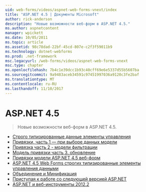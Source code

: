 ```yaml
---
uid: web-forms/videos/aspnet-web-forms-vnext/index
title: "ASP.NET 4.5 | Документы Microsoft"
author: rick-anderson
description: "Новые возможности веб-форм в ASP.NET 4.5."
ms.author: aspnetcontent
manager: wpickett
ms.date: 10/05/2011
ms.topic: article
ms.assetid: 98c78dad-22bf-45cd-807e-c2f3f59011b9
ms.technology: dotnet-webforms
ms.prod: .net-framework
msc.legacyurl: /web-forms/videos/aspnet-web-forms-vnext
msc.type: chapter
ms.openlocfilehash: 7b4c1e39dcc1b93c40cff69e6e5337d55b5607ba
ms.sourcegitcommit: 9a9483aceb34591c97451997036a9120c3fe2baf
ms.translationtype: MT
ms.contentlocale: ru-RU
ms.lasthandoff: 11/10/2017
---
```

<a name="aspnet-45"></a>ASP.NET 4.5
====================
> Новые возможности веб-форм в ASP.NET 4.5.


- [Строго типизированные данные элементы управления](aspnet-vnext-videos-strongly-typed-data-controls.md)
- [Привязки, часть 1 — при выборе данных модели](aspnet-vnext-videos-model-binding-part-1-selecting-data.md)
- [Привязка часть 2 - модели фильтрации](aspnet-vnext-videos-model-binding-part-2-filtering.md)
- [Модель привязки часть 3. обновление](aspnet-vnext-videos-model-binding-part-3-updating.md)
- [Привязки модели ASP.NET 4.5 веб-форм](aspnet-45-web-forms-model-binding.md)
- [ASP.NET 4.5 Web Forms строгих типизированные элементы управления данными](aspnet-45-web-forms-strong-typed-data-controls.md)
- [Объединение и Минификация](aspnet-vnext-videos-bundling-and-minification.md)
- [Приступая к работе со следующей версией ASP.NET](getting-started-with-the-next-version-of-aspnet.md)
- [ASP.NET и веб-инструменты 2012.2](aspnet-and-web-tools-20122.md)
